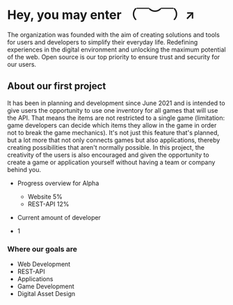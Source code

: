 # Hey, you may enter （￣︶￣）↗　

The organization was founded with the aim of creating solutions and tools for users and developers to simplify their everyday life. Redefining experiences in the digital environment and unlocking the maximum potential of the web. Open source is our top priority to ensure trust and security for our users.

## About our first project

It has been in planning and development since June 2021 and is intended to give users the opportunity to use one inventory for all games that will use the API. That means the items are not restricted to a single game (limitation: game developers can decide which items they allow in the game in order not to break the game mechanics). It's not just this feature that's planned, but a lot more that not only connects games but also applications, thereby creating possibilities that aren't normally possible. In this project, the creativity of the users is also encouraged and given the opportunity to create a game or application yourself without having a team or company behind you.

- Progress overview for Alpha
  - Website 5%
  - REST-API 12%

- Current amount of developer 
 - 1

### Where our goals are
- Web Development
- REST-API
- Applications
- Game Development
- Digital Asset Design
